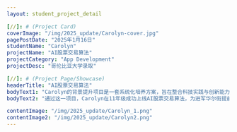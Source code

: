 ```yaml
---
layout: student_project_detail

[//]: # (Project Card)
coverImage: "/img/2025_update/Carolyn-cover.jpg"
pagePostDate: "2025年1月16日"
studentName: "Carolyn"
projectName: "AI股票交易算法"
projectCategory: "App Development"
projectDesc: "哥伦比亚大学录取"

[//]: # (Project Page/Showcase)
headerTitle: "AI股票交易算法"
bodyText1: "Carolyn的背景提升项目是一套系统化培养方案，旨在整合科技实践与创新能力。该项目自5年级起涵盖Lego机器人、App开发、Python编程、AI基础到USACO竞赛；在10至11年级阶段，更聚焦于科研论文撰写、科技竞赛、AI模型专利以及股票交易平台开发，全面锻造学生的学术与实战能力。"
bodyText2: "通过这一项目，Carolyn在11年级成功上线AI股票交易算法，为进军华尔街提前打下坚实基础，最终斩获哥伦比亚大学CS专业提前录取，充分彰显了项目在培养顶尖科技人才方面的卓越成效。"

contentImage: "/img/2025_update/Carolyn_1.png"
contentImage2: "/img/2025_update/Carolyn2.png"
---
```

